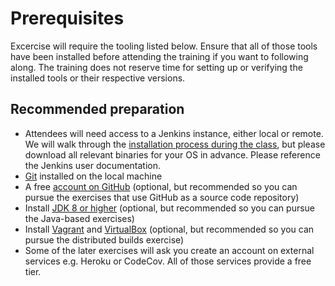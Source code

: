 # Prerequisites

Excercise will require the tooling listed below. Ensure that all of those tools have been installed before attending the training if you want to following along. The training does not reserve time for setting up or verifying the installed tools or their respective versions.

## Recommended preparation

* Attendees will need access to a Jenkins instance, either local or remote. We will walk through the [installation process during the class](../exercises/01-jenkins-installation/instructions.md), but please download all relevant binaries for your OS in advance. Please reference the Jenkins user documentation.
* [Git](https://git-scm.com/book/en/v2/Getting-Started-Installing-Git) installed on the local machine
* A free [account on GitHub](https://github.com/) (optional, but recommended so you can pursue the exercises that use GitHub as a source code repository)
* Install [JDK 8 or higher](https://www.oracle.com/technetwork/java/javase/downloads/index.html) (optional, but recommended so you can pursue the Java-based exercises)
* Install [Vagrant](https://www.vagrantup.com/) and [VirtualBox](https://www.virtualbox.org/) (optional, but recommended so you can pursue the distributed builds exercise)
* Some of the later exercises will ask you create an account on external services e.g. Heroku or CodeCov. All of those services provide a free tier.